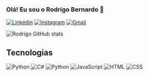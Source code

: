 ### Olá! Eu sou o Rodrigo Bernardo 👋

[![Linkedin](https://img.icons8.com/color/35/linkedin.png)](https://www.linkedin.com/in/rodrigo-bernardo-83694019b/)
[![Instagram](https://img.icons8.com/fluency/35/instagram-new.png)](https://www.instagram.com/rodrigo__bernar/)
[![Gmail](https://img.icons8.com/fluency/35/gmail.png)](mailto:bernardoramiro159@gmail.com)

![Rodrigo GitHub stats](https://github-readme-stats.vercel.app/api?username=rogs55&show_icons=true&theme=dark)

## Tecnologias


![Python](https://img.icons8.com/color/30//python--v1.png)
![C#](https://img.icons8.com/color/30/c-sharp-logo.png)
![Python](https://img.icons8.com/color/30/php.png)
![JavaScript](https://img.icons8.com/fluency/30/javascript.png)
![HTML](https://img.icons8.com/color/30/html-5--v1.png)
![CSS](https://img.icons8.com/color/30/css3.png)

